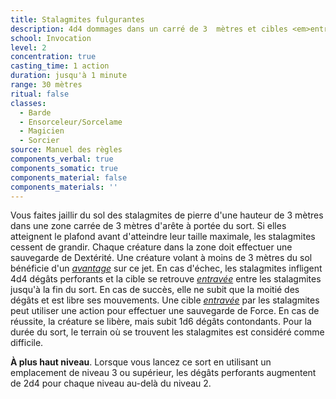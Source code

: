 ```yaml
---
title: Stalagmites fulgurantes
description: 4d4 dommages dans un carré de 3  mètres et cibles <em>entravées</em>.
school: Invocation
level: 2
concentration: true
casting_time: 1 action
duration: jusqu'à 1 minute
range: 30 mètres
ritual: false
classes:
  - Barde
  - Ensorceleur/Sorcelame
  - Magicien
  - Sorcier
source: Manuel des règles
components_verbal: true
components_somatic: true
components_material: false
components_materials: ''
---
```

Vous faites jaillir du sol des stalagmites de pierre d'une hauteur de 3 mètres dans une zone carrée de 3 mètres d'arête à portée du sort. Si elles atteignent le plafond avant d'atteindre leur taille maximale, les stalagmites cessent de grandir. Chaque créature dans la zone doit effectuer une sauvegarde de Dextérité. Une créature volant à moins de 3 mètres du sol bénéficie d'un [_avantage_](/utiliser-les-caracteristiques/#avantage-et-desavantage) sur ce jet. En cas d'échec, les stalagmites infligent 4d4 dégâts perforants et la cible se retrouve [_entravée_](/gerer-la-sante-du-personnage/#entrave) entre les stalagmites jusqu'à la fin du sort. En cas de succès, elle ne subit que la moitié des dégâts et est libre ses mouvements. Une cible [_entravée_](/gerer-la-sante-du-personnage/#entrave) par les stalagmites peut utiliser une action pour effectuer une sauvegarde de Force. En cas de réussite, la créature se libère, mais subit 1d6 dégâts contondants. Pour la durée du sort, le terrain où se trouvent les stalagmites est considéré comme difficile.

**À plus haut niveau**. Lorsque vous lancez ce sort en utilisant un emplacement de niveau 3 ou supérieur, les dégâts perforants augmentent de 2d4 pour chaque niveau au-delà du niveau 2.
